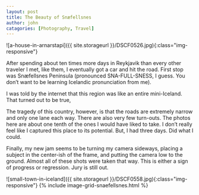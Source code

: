 ```yaml
---
layout: post
title: The Beauty of Snæfellsnes
author: john
catagories: [Photography, Travel]
---
```



![a-house-in-arnarstapi]({{ site.storageurl }}/DSCF0526.jpg){:class="img-responsive"}

After spending about ten times more days in Reykjavik than every other traveler I met, like them, I eventually got a car and hit the road. First stop was Snæfellsnes Peninsula (pronounced SNA-FULL-SNESS, I guess. You don’t want to be learning Icelandic pronunciation from me).

I was told by the internet that this region was like an entire mini-Iceland. That turned out to be true,

The tragedy of this country, however, is that the roads are extremely narrow and only one lane each way. There are also very few turn-outs. The photos here are about one tenth of the ones I would have liked to take. I don’t really feel like I captured this place to its potential. But, I had three days. Did what I could.

Finally, my new jam seems to be turning my camera sideways, placing a subject in the center-ish of the frame, and putting the camera low to the ground. Almost all of these shots were taken that way. This is either a sign of progress or regression. Jury is still out.


![small-town-in-iceland]({{ site.storageurl }}/DSCF0558.jpg){:class="img-responsive"}
{% include image-grid-snaefellsnes.html %}


